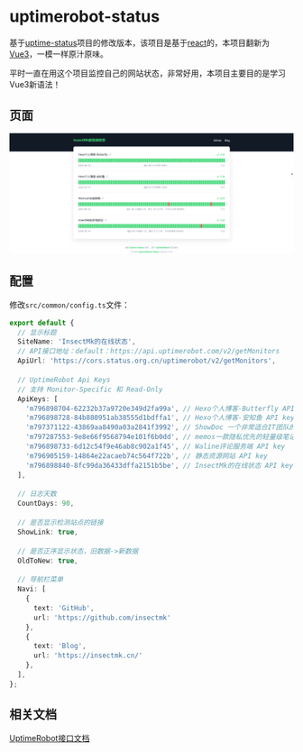 # uptimerobot-status

基于[uptime-status](https://github.com/yb/uptime-status)项目的修改版本，该项目是基于[react](https://zh-hans.react.dev/learn)的，本项目翻新为[Vue3](https://cn.vuejs.org/guide/introduction.html)，一模一样原汁原味。

平时一直在用这个项目监控自己的网站状态，非常好用，本项目主要目的是学习Vue3新语法！

## 页面

![image-20241115150455781](README.assets/image-20241115150455781.png)

## 配置

修改`src/common/config.ts`文件：

```typescript
export default {
  // 显示标题
  SiteName: 'InsectMk的在线状态',
  // API接口地址：default：https://api.uptimerobot.com/v2/getMonitors
  ApiUrl: 'https://cors.status.org.cn/uptimerobot/v2/getMonitors',

  // UptimeRobot Api Keys
  // 支持 Monitor-Specific 和 Read-Only
  ApiKeys: [
    'm796898704-62232b37a9720e349d2fa99a', // Hexo个人博客-Butterfly API key
    'm796898728-84b880951ab38555d1bdffa1', // Hexo个人博客-安知鱼 API key
    'm797371122-43869aa8490a03a2841f3992', // ShowDoc 一个非常适合IT团队的API文档、技术文档工具 API key
    'm797287553-9e8e66f9568794e101f6b0dd', // memos一款隐私优先的轻量级笔记服务 API key
    'm796898733-6d12c54f9e46ab8c902a1f45', // Waline评论服务端 API key
    'm796905159-14864e22acaeb74c564f722b', // 静态资源网站 API key
    'm796898840-8fc99da36433dffa2151b5be', // InsectMk的在线状态 API key
  ],

  // 日志天数
  CountDays: 90,

  // 是否显示检测站点的链接
  ShowLink: true,

  // 是否正序显示状态，旧数据->新数据
  OldToNew: true,

  // 导航栏菜单
  Navi: [
    {
      text: 'GitHub',
      url: 'https://github.com/insectmk'
    },
    {
      text: 'Blog',
      url: 'https://insectmk.cn/'
    },
  ],
};

```

## 相关文档

[UptimeRobot接口文档](https://uptimerobot.com/api/)
